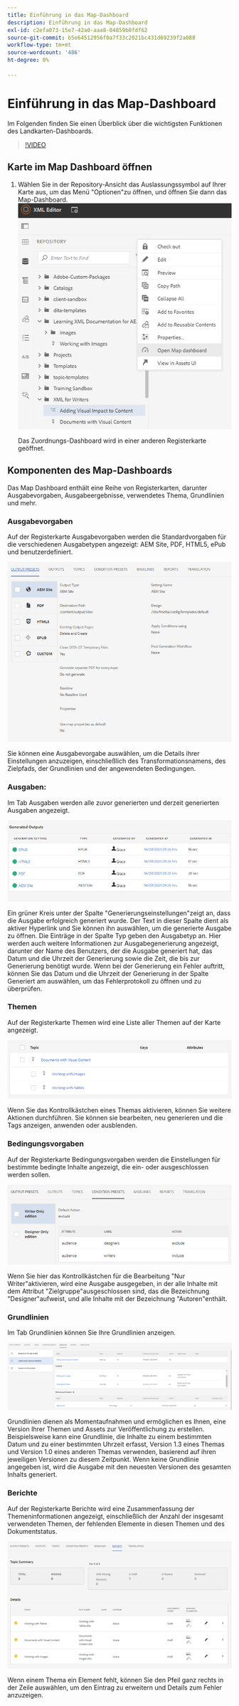 ```yaml
---
title: Einführung in das Map-Dashboard
description: Einführung in das Map-Dashboard
exl-id: c2efa073-15e7-42a0-aaa8-04859b0fdf62
source-git-commit: b5e64512956f0a7f33c2021bc431d69239f2a088
workflow-type: tm+mt
source-wordcount: '486'
ht-degree: 0%

---
```


# Einführung in das Map-Dashboard

Im Folgenden finden Sie einen Überblick über die wichtigsten Funktionen des Landkarten-Dashboards.

>[!VIDEO](https://video.tv.adobe.com/v/339040)

## Karte im Map Dashboard öffnen

1. Wählen Sie in der Repository-Ansicht das Auslassungssymbol auf Ihrer Karte aus, um das Menü &quot;Optionen&quot;zu öffnen, und öffnen Sie dann das Map-Dashboard.
   ![images/ellipsis-map-dashboard.png](images/ellipsis-map-dashboard.png)

   Das Zuordnungs-Dashboard wird in einer anderen Registerkarte geöffnet.

## Komponenten des Map-Dashboards

Das Map Dashboard enthält eine Reihe von Registerkarten, darunter Ausgabevorgaben, Ausgabeergebnisse, verwendetes Thema, Grundlinien und mehr.

### Ausgabevorgaben

Auf der Registerkarte Ausgabevorgaben werden die Standardvorgaben für die verschiedenen Ausgabetypen angezeigt: AEM Site, PDF, HTML5, ePub und benutzerdefiniert.

![images/output-presets.png](images/output-presets.png)

Sie können eine Ausgabevorgabe auswählen, um die Details ihrer Einstellungen anzuzeigen, einschließlich des Transformationsnamens, des Zielpfads, der Grundlinien und der angewendeten Bedingungen.

### Ausgaben:

Im Tab Ausgaben werden alle zuvor generierten und derzeit generierten Ausgaben angezeigt.

![images/generated-outputs.png](images/generated-outputs.png)

Ein grüner Kreis unter der Spalte &quot;Generierungseinstellungen&quot;zeigt an, dass die Ausgabe erfolgreich generiert wurde. Der Text in dieser Spalte dient als aktiver Hyperlink und Sie können ihn auswählen, um die generierte Ausgabe zu öffnen. Die Einträge in der Spalte Typ geben den Ausgabetyp an.
Hier werden auch weitere Informationen zur Ausgabegenerierung angezeigt, darunter der Name des Benutzers, der die Ausgabe generiert hat, das Datum und die Uhrzeit der Generierung sowie die Zeit, die bis zur Generierung benötigt wurde. Wenn bei der Generierung ein Fehler auftritt, können Sie das Datum und die Uhrzeit der Generierung in der Spalte Generiert am auswählen, um das Fehlerprotokoll zu öffnen und zu überprüfen.

### Themen

Auf der Registerkarte Themen wird eine Liste aller Themen auf der Karte angezeigt.

![images/topics.png](images/topics.png)

Wenn Sie das Kontrollkästchen eines Themas aktivieren, können Sie weitere Aktionen durchführen. Sie können sie bearbeiten, neu generieren und die Tags anzeigen, anwenden oder ausblenden.

### Bedingungsvorgaben

Auf der Registerkarte Bedingungsvorgaben werden die Einstellungen für bestimmte bedingte Inhalte angezeigt, die ein- oder ausgeschlossen werden sollen.

![images/condition-presets.png](images/condition-presets.png)

Wenn Sie hier das Kontrollkästchen für die Bearbeitung &quot;Nur Writer&quot;aktivieren, wird eine Ausgabe ausgegeben, in der alle Inhalte mit dem Attribut &quot;Zielgruppe&quot;ausgeschlossen sind, das die Bezeichnung &quot;Designer&quot;aufweist, und alle Inhalte mit der Bezeichnung &quot;Autoren&quot;enthält.

### Grundlinien

Im Tab Grundlinien können Sie Ihre Grundlinien anzeigen.

![images/baselines.png](images/baselines.png)

Grundlinien dienen als Momentaufnahmen und ermöglichen es Ihnen, eine Version Ihrer Themen und Assets zur Veröffentlichung zu erstellen. Beispielsweise kann eine Grundlinie, die Inhalte zu einem bestimmten Datum und zu einer bestimmten Uhrzeit erfasst, Version 1.3 eines Themas und Version 1.0 eines anderen Themas verwenden, basierend auf ihren jeweiligen Versionen zu diesem Zeitpunkt.
Wenn keine Grundlinie angegeben ist, wird die Ausgabe mit den neuesten Versionen des gesamten Inhalts generiert.

### Berichte

Auf der Registerkarte Berichte wird eine Zusammenfassung der Themeninformationen angezeigt, einschließlich der Anzahl der insgesamt verwendeten Themen, der fehlenden Elemente in diesen Themen und des Dokumentstatus.

![images/reports.png](images/reports.png)

Wenn einem Thema ein Element fehlt, können Sie den Pfeil ganz rechts in der Zeile auswählen, um den Eintrag zu erweitern und Details zum Fehler anzuzeigen.
